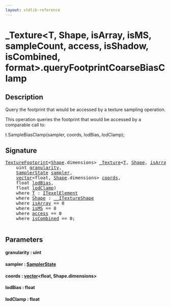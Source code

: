 ```yaml
---
layout: stdlib-reference
---
```


# \_Texture\<T, Shape, isArray, isMS, sampleCount, access, isShadow, isCombined, format\>\.queryFootprintCoarseBiasClamp

## Description

Query the footprint that would be accessed by a texture sampling operation.

This operation queries the footprint that would be accessed
by a comparable call to:

t.SampleBiasClamp(sampler, coords, lodBias, lodClamp);




## Signature 

<pre>
<a href="../../texturefootprint-07/index.html" class="code_type">TextureFootprint</a>&lt;<a href="../index.html#typeparam-Shape" class="code_type">Shape</a>.dimensions&gt; <a href="../index.html" class="code_type">_Texture</a>&lt;<a href="../index.html#typeparam-T" class="code_type">T</a>, <a href="../index.html#typeparam-Shape" class="code_type">Shape</a>, <a href="../index.html#decl-isArray" class="code_var">isArray</a>, <a href="../index.html#decl-isMS" class="code_var">isMS</a>, <a href="../index.html#decl-sampleCount" class="code_var">sampleCount</a>, <a href="../index.html#decl-access" class="code_var">access</a>, <a href="../index.html#decl-isShadow" class="code_var">isShadow</a>, <a href="../index.html#decl-isCombined" class="code_var">isCombined</a>, <a href="../index.html#decl-format" class="code_var">format</a>&gt;.<a href=".html">queryFootprintCoarseBiasClamp</a>(
    <span class="code_keyword">uint</span> <a href=".html#decl-granularity" class="code_param">granularity</a>,
    <a href="../../samplerstate-07/index.html" class="code_type">SamplerState</a> <a href=".html#decl-sampler" class="code_param">sampler</a>,
    <a href="../../vector/index.html" class="code_type">vector</a>&lt;<span class="code_keyword">float</span>, <a href="../index.html#typeparam-Shape" class="code_type">Shape</a>.dimensions&gt; <a href=".html#decl-coords" class="code_param">coords</a>,
    <span class="code_keyword">float</span> <a href=".html#decl-lodBias" class="code_param">lodBias</a>,
    <span class="code_keyword">float</span> <a href=".html#decl-lodClamp" class="code_param">lodClamp</a>)
    <span class='code_keyword'>where</span> <a href="../index.html#typeparam-T" class="code_type">T</a> : <a href="../../../interfaces/itexelelement-016/index.html" class="code_type">ITexelElement</a>
    <span class='code_keyword'>where</span> <a href="../index.html#typeparam-Shape" class="code_type">Shape</a> : <a href="../../../interfaces/0_itextureshape-023a/index.html" class="code_type">__ITextureShape</a>
    <span class='code_keyword'>where</span> <a href="../index.html#decl-isArray" class="code_var">isArray</a> == 0
    <span class='code_keyword'>where</span> <a href="../index.html#decl-isMS" class="code_var">isMS</a> == 0
    <span class='code_keyword'>where</span> <a href="../index.html#decl-access" class="code_var">access</a> == 0
    <span class='code_keyword'>where</span> <a href="../index.html#decl-isCombined" class="code_var">isCombined</a> == 0;

</pre>

## Parameters

####  <a id="decl-granularity"></a>granularity  : uint
####  <a id="decl-sampler"></a>sampler  : [SamplerState](../../samplerstate-07/index.html)
####  <a id="decl-coords"></a>coords  : [vector](../../vector/index.html)\<float, Shape\.dimensions\>
####  <a id="decl-lodBias"></a>lodBias  : float
####  <a id="decl-lodClamp"></a>lodClamp  : float

